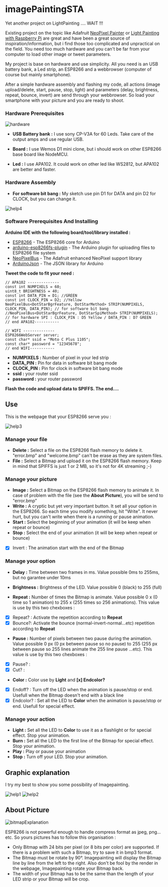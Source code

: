 # imagePaintingSTA

Yet another project on LightPainting .... WAIT !!!

Existing project on the topic like Adafruit [NeoPixel Painter](https://learn.adafruit.com/neopixel-painter/overview) or [Light Painting with Raspberry Pi](https://learn.adafruit.com/light-painting-with-raspberry-pi/overview) are great and have been a great source of inspiration/information, but i find those too complicated and unpractical on the field. You need too much hardware and you can't be far from your computer to load other image or tweet parameters.

My project is base on hardware and use simplicity. All you need is an USB battery bank, a Led strip, an ESP8266 and a webbrowser (computer of course but mainly smartphone).

After a simple hardware assembly and flashing my code, all actions (image upload/delete, start, pause, stop, light) and parameters (delay, brightness, repeat, bounce, invert) are send through your webbrowser. So load your smartphone with your picture and you are ready to shoot.

### Hardware Prerequisites

![hardware](https://user-images.githubusercontent.com/2498942/68552594-e7a07400-0418-11ea-9d8a-11a54ea146d7.jpg)

* **USB Battery bank :** I use sony CP-V3A for 60 Leds. Take care of the output amps and use regular USB.

* **Board :** I use Wemos D1 mini clone, but i should work on other ESP8266 base board like NodeMCU.

* **Led :** I use APA102. It could work on other led like WS2812, but APA102 are better and faster.

### Hardware Assembly

* **For software bit bang :** My sketch use pin D1 for DATA and pin D2 for CLOCK, but you can change it.

![help4](https://user-images.githubusercontent.com/2498942/69000175-d00b3480-08cb-11ea-8f84-812b48917d14.png "Hardware assembly for software bit bang")

### Software Prerequisites And Installing

**Arduino IDE with the following board/tool/library installed :**
* [ESP8266](https://github.com/esp8266/Arduino) - The ESP8266 core for Arduino
* [arduino-esp8266fs-plugin](https://github.com/esp8266/arduino-esp8266fs-plugin) - The Arduino plugin for uploading files to ESP8266 file system
* [NeoPixelBus](https://github.com/Makuna/NeoPixelBus) - The Adafruit enhanced NeoPixel support library
* [ArduinoJson](https://github.com/bblanchon/ArduinoJson) - The JSON library for Arduino

**Tweet the code to fit your need :**
```
// APA102 --------------
const int NUMPIXELS = 60;
uint8_t BRIGHTNESS = 40;
const int DATA_PIN = D1; //GREEN
const int CLOCK_PIN = D2; //Yellow
NeoPixelBus<DotStarBgrFeature, DotStarMethod> STRIP(NUMPIXELS, CLOCK_PIN, DATA_PIN); // for software bit bang
//NeoPixelBus<DotStarBgrFeature, DotStarSpiMethod> STRIP(NUMPIXELS); // for hardware SPI : CLOCK_PIN : D5 Yellow / DATA_PIN : D7 GREEN
// end APA102-----------

// WIFI --------------
ESP8266WebServer server;
const char* ssid = "Moto C Plus 1105";
const char* password = "12345678";
// end WIFI-----------
```
* **NUMPIXELS :** Number of pixel in your led strip
* **DATA_PIN :** Pin for data in software bit bang mode
* **CLOCK_PIN :** Pin for clock in software bit bang mode
* **ssid :** your router ssid
* **password :** your router password

**Flash the code and upload data to SPIFFS. The end....**

## Use

This is the webpage that your ESP8266 serve you :

![help3](https://user-images.githubusercontent.com/2498942/68999792-13fb3b00-08c6-11ea-9304-21183b95ae0f.png)

### Manage your file

* **Delete :** Select a file on the ESP8266 flash memory to delete it. "error.bmp" and "welcome.bmp" can't be erase as they are system files.
* **File :** Select a Bitmap and upload it on the ESP8266 flash memory. Keep in mind that SPIFFS is just 1 or 2 MB, so it's not for 4K streaming ;-)

### Manage your picture

* **Image :** Select a Bitmap on the ESP8266 flash memory to animate it. In case of problem with the file (see the **About Picture**), you will be send to "error.bmp"
* **Write :** A cryptic but yet very important button. It set all your option in the ESP8266. So each time you modify something, hit "Write". It never hurt, but you can't write when there is a running or pause animation.
* **Start :** Select the beginning of your animation (it will be keep when repeat or bounce)
* **Stop :** Select the end of your animation (it will be keep when repeat or bounce)
- [x] Invert : The animation start with the end of the Bitmap

### Manage your option

* **Delay :** Time between two frames in ms. Value possible 0ms to 255ms, but no garantee under 10ms
* **Brightness :** Brightness of the LED. Value possible 0 (black) to 255 (full)

* **Repeat :** Number of times the Bitmap is animate. Value possible 0 x (0 time so 1 animation) to 255 x (255 times so 256 animations). This value is use by this two chexboxes :
- [x] Repeat? : Activate the repetition according to **Repeat**
- [x] Bounce?: Activate the bounce (normal-invert-normal...etc) repetition according to **Repeat**

* **Pause :** Number of pixels between two pause during the animation. Value possible 0 px (0 px between pause so no pause) to 255 (255 px between pause so 255 lines animate the 255 line pause ...etc). This value is use by this two chexboxes :
- [x] Pause? : 
- [x] Cut? : 

* **Color :** Color use by **Light** and **[x] Endcolor?**
- [x] Endoff? : Turn off the LED when the animation is pause/stop or end. Usefull when the Bitmap doesn't end with a black line
- [x] Endcolor? : Set all the LED to **Color** when the animation is pause/stop or end. Usefull for special effect.
### Manage your action

* **Light :** Set all the LED to **Color** to use it as a flashlight or for special effect. Stop your animation.
* **Burn :** Set all the LED to the first line of the Bitmap for special effect. Stop your animation.
* **Play :** Play or pause your animation
* **Stop :** Turn off your LED. Stop your animation.

## Graphic explanation

I try my best to show you some possibility of Imagepainting.

![help1](https://user-images.githubusercontent.com/2498942/68999790-1362a480-08c6-11ea-976c-e6bd6f43f333.png)
![help2](https://user-images.githubusercontent.com/2498942/68999791-1362a480-08c6-11ea-9d93-aec3192cc787.png)

## About Picture

![bitmapExplanation](https://user-images.githubusercontent.com/2498942/68552286-a3f83b00-0415-11ea-8ec8-e8d4f2450843.jpg)

ESP8266 is not powerful enough to handle compress format as jpeg, png... etc. So yours pictures has to follow this organisation :

* Only Bitmap with 24 bits per pixel (or 8 bits per color) are supported. If there is a problem with such a Bitmap, try to save it in bmp3 format.
* The Bitmap must be rotate by 90°. Imagepainting will display the Bitmap line by line from the left to the right. Also don't be fool by the render in the webpage, Imagepainting rotate your Bitmap back.
* The width of your Bitmap has to be the same than the length of your LED strip or your Bitmap will be crop.
